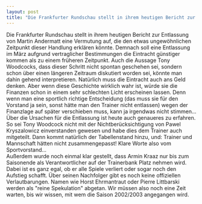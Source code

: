 ```yaml
---
layout: post
title: "Die Frankfurter Rundschau stellt in ihrem heutigen Bericht zur Entlassung von Martin Andermatt eine Vermutung auf, die den etwas ungewöhnlichen Zeitpunkt dieser Handlung erklären könnte."
---
```


Die Frankfurter Rundschau stellt in ihrem heutigen Bericht zur Entlassung von Martin Andermatt eine Vermutung auf, die den etwas ungewöhnlichen Zeitpunkt dieser Handlung erklären könnte. Demnach soll eine Entlassung im März aufgrund vertraglicher Bestimmungen die Eintracht günstiger kommen als zu einem früheren Zeitpunkt. Auch die Aussage Tony Woodcocks, dass dieser Schritt nicht spontan geschehen sei, sondern schon über einen längeren Zeitraum diskutiert worden sei, könnte man dahin gehend interpretieren. Natürlich muss die Eintracht auch ans Geld denken. Aber wenn diese Geschichte wirklich wahr ist, würde sie die Finanzen schon in einem sehr schlechten Licht erscheinen lassen. Denn wenn man eine sportlich richtige Entscheidung (das muss sie für den Vorstand ja sein, sonst hätte man den Trainer nicht entlassen) wegen der Finanzlage auf später verschieben muss, kann ja irgendwas nicht stimmen...  
Über die Ursachen für die Entlassung ist heute auch genaueres zu erfahren. So sei Tony Woodcock nicht mit der Nichtberücksichtigung von Pawel Kryszalowicz einverstanden gewesen und habe dies dem Trainer auch mitgeteilt. Dann kommt natürlich der Tabellenstand hinzu, und: Trainer und Mannschaft hätten nicht zusammengepasst! Klare Worte also vom Sportvorstand...  
Außerdem wurde noch einmal klar gestellt, dass Armin Kraaz nur bis zum Saisonende als Verantwortlicher auf der Trainerbank Platz nehmen wird. Dabei ist es ganz egal, ob er alle Spiele verliert oder sogar noch den Aufstieg schafft. Über seinen Nachfolger gibt es noch keine offiziellen Verlautbarungen. Namen wie Horst Ehrmantraut oder Pierre Littbarski werden als "reine Spekulation" abgetan. Wir müssen also noch eine Zeit warten, bis wir wissen, mit wem die Saison 2002/2003 angegangen wird.
